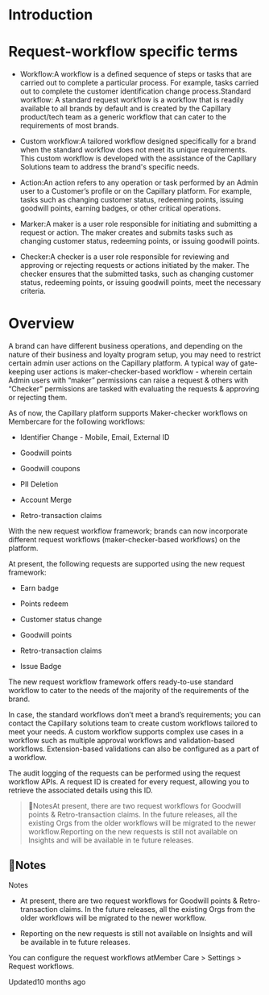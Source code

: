 # Introduction

# Request-workflow specific terms

- Workflow:A workflow is a defined sequence of steps or tasks that are carried out to complete a particular process. For example, tasks carried out to complete the customer identification change process.Standard workflow: A standard request workflow is a workflow that is readily available to all brands by default and is created by the Capillary product/tech team as a generic workflow that can cater to the requirements of most brands.

- Custom workflow:A tailored workflow designed specifically for a brand when the standard workflow does not meet its unique requirements. This custom workflow is developed with the assistance of the Capillary Solutions team to address the brand's specific needs.

- Action:An action refers to any operation or task performed by an Admin user to a Customer’s profile or on the Capillary platform. For example, tasks such as changing customer status, redeeming points, issuing goodwill points, earning badges, or other critical operations.

- Marker:A maker is a user role responsible for initiating and submitting a request or action. The maker creates and submits tasks such as changing customer status, redeeming points, or issuing goodwill points.

- Checker:A checker is a user role responsible for reviewing and approving or rejecting requests or actions initiated by the maker. The checker ensures that the submitted tasks, such as changing customer status, redeeming points, or issuing goodwill points, meet the necessary criteria.

# Overview

A brand can have different business operations, and depending on the nature of their business and loyalty program setup, you may need to restrict certain admin user actions on the Capillary platform. A typical way of gate-keeping user actions is maker-checker-based workflow - wherein certain Admin users with “maker” permissions can raise a request & others with “Checker” permissions are tasked with evaluating the requests & approving or rejecting them.

As of now, the Capillary platform supports Maker-checker workflows on Membercare for the following workflows:

- Identifier Change - Mobile, Email, External ID

- Goodwill points

- Goodwill coupons

- PII Deletion

- Account Merge

- Retro-transaction claims

With the new request workflow framework; brands can now incorporate different request workflows (maker-checker-based workflows) on the platform.

At present, the following requests are supported using the new request framework:

- Earn badge

- Points redeem

- Customer status change

- Goodwill points

- Retro-transaction claims

- Issue Badge

The new request workflow framework offers ready-to-use standard workflow to cater to the needs of the majority of the requirements of the brand.

In case, the standard workflows don’t meet a brand’s requirements; you can contact the Capillary solutions team to create custom workflows tailored to meet your needs. A custom workflow supports complex use cases in a workflow such as multiple approval workflows and validation-based workflows. Extension-based validations can also be configured as a part of a workflow.

The audit logging of the requests can be performed using the request workflow APIs. A request ID is created for every request, allowing you to retrieve the associated details using this ID.

> 📘NotesAt present, there are two request workflows for Goodwill points & Retro-transaction claims.  In the future releases, all the existing Orgs from the older workflows will be migrated to the newer workflow.Reporting on the new requests is still not available on Insights and will be available in te future releases.

## 📘Notes

Notes

- At present, there are two request workflows for Goodwill points & Retro-transaction claims.  In the future releases, all the existing Orgs from the older workflows will be migrated to the newer workflow.

- Reporting on the new requests is still not available on Insights and will be available in te future releases.

You can configure the request workflows atMember Care > Settings > Request workflows.

Updated10 months ago